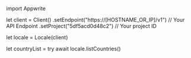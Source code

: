 import Appwrite

let client = Client()
    .setEndpoint("https://[HOSTNAME_OR_IP]/v1") // Your API Endpoint
    .setProject("5df5acd0d48c2") // Your project ID

let locale = Locale(client)

let countryList = try await locale.listCountries()

